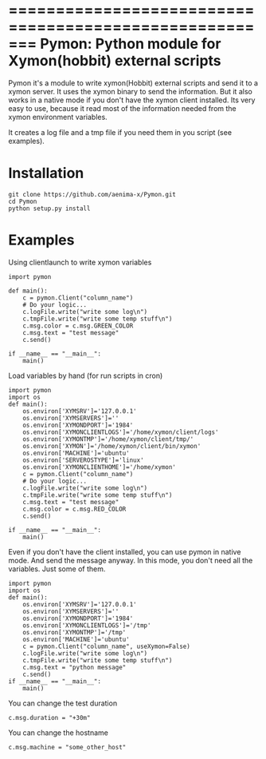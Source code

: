 =======================================================
Pymon: Python module for Xymon(hobbit) external scripts
=======================================================

Pymon it's a module to write xymon(Hobbit) external scripts and send it to a xymon server.
It uses the xymon binary to send the information. But it also works in a native mode if you don't have the xymon client installed.
Its very easy to use, because it read most of the information needed from the xymon environment variables.

It creates a log file and a tmp file if you need them in you script (see examples).


Installation
========
```
git clone https://github.com/aenima-x/Pymon.git
cd Pymon
python setup.py install
```

Examples
========
Using clientlaunch to write xymon variables
```
import pymon

def main():
    c = pymon.Client("column_name")
    # Do your logic...
    c.logFile.write("write some log\n")
    c.tmpFile.write("write some temp stuff\n")
    c.msg.color = c.msg.GREEN_COLOR
    c.msg.text = "test message"
    c.send()

if __name__ == "__main__":
    main()
```

Load variables by hand (for run scripts in cron)
```
import pymon
import os
def main():
    os.environ['XYMSRV']='127.0.0.1'
    os.environ['XYMSERVERS']=''
    os.environ['XYMONDPORT']='1984'
    os.environ['XYMONCLIENTLOGS']='/home/xymon/client/logs'
    os.environ['XYMONTMP']='/home/xymon/client/tmp/'
    os.environ['XYMON']='/home/xymon/client/bin/xymon'
    os.environ['MACHINE']='ubuntu'
    os.environ['SERVEROSTYPE']='linux'
    os.environ['XYMONCLIENTHOME']='/home/xymon'
    c = pymon.Client("column_name")
    # Do your logic...
    c.logFile.write("write some log\n")
    c.tmpFile.write("write some temp stuff\n")
    c.msg.text = "test message"
    c.msg.color = c.msg.RED_COLOR
    c.send()

if __name__ == "__main__":
    main()
```

Even if you don't have the client installed, you can use pymon in native mode.
And send the message anyway.
In this mode, you don't need all the variables. Just some of them.

```
import pymon
import os
def main():
    os.environ['XYMSRV']='127.0.0.1'
    os.environ['XYMSERVERS']=''
    os.environ['XYMONDPORT']='1984'
    os.environ['XYMONCLIENTLOGS']='/tmp'
    os.environ['XYMONTMP']='/tmp'
    os.environ['MACHINE']='ubuntu'
    c = pymon.Client("column_name", useXymon=False)
    c.logFile.write("write some log\n")
    c.tmpFile.write("write some temp stuff\n")
    c.msg.text = "python message"
    c.send()
if __name__ == "__main__":
    main()
```

You can change the test duration
```
c.msg.duration = "+30m"
```

You can change the hostname
```
c.msg.machine = "some_other_host"
```
